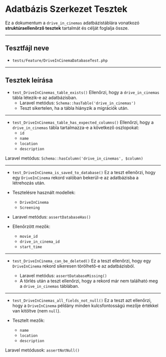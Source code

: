 # Adatbázis Szerkezet Tesztek
Ez a dokumentum a `drive_in_cinemas` adatbázistáblára vonatkozó **struktúraellenőrző tesztek** tartalmát és célját foglalja össze.
***

## Tesztfájl neve
- `tests/Feature/DriveInCinemaDatabaseTest.php`
***

## Tesztek leírása
- `test_DriveInCinemas_table_exists()`
Ellenőrzi, hogy a `drive_in_cinemas` tábla létezik-e az adatbázisban.
    - Laravel metódus: `Schema::hasTable('drive_in_cinemas')`
    - Teszt sikertelen, ha a tábla hiányzik a migrációk után.
***

- `test_DriveInCinemas_table_has_expected_columns()`
Ellenőrzi, hogy a `drive_in_cinemas` tábla tartalmazza-e a következő oszlopokat:
    - `id`
    - `name`
    - `location`
    - `description`

Laravel metódus: `Schema::hasColumn('drive_in_cinemas', $column)`
***

- `test_DriveInCinema_is_saved_to_database()`
Ez a teszt ellenőrzi, hogy egy `DriveInCinema` rekord valóban bekerül-e az adatbázisba a létrehozás után.

- Tesztelésre használt modellek:
  - `DriveInCinema`
  - `Screening`
- Laravel metódus: `assertDatabaseHas()`

- Ellenőrzött mezők:
    - `movie_id`
    - `drive_in_cinema_id`
    - `start_time`
***

- `test_DriveInCinema_can_be_deleted()`
Ez a teszt ellenőrzi, hogy egy `DriveInCinema` rekord sikeresen törölhető-e az adatbázisból.

    - Laravel metódus: `assertDatabaseMissing()`
    - A törlés után a teszt ellenőrzi, hogy a rekord már nem található meg a `drive_in_cinemas` táblában.
***

- `test_DriveInCinemas_all_fields_not_null()`
Ez a teszt azt ellenőrzi, hogy a `DriveInCinema` példány minden kulcsfontosságú mezője értékkel van kitöltve (nem `null`).

- Tesztelt mezők:
  - `name`
  - `location`
  - `description`

Laravel metódusok: `assertNotNull()`